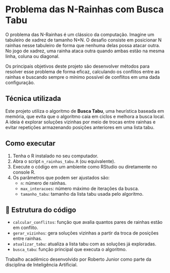# Problema das N-Rainhas com Busca Tabu

O problema das N-Rainhas é um clássico da computação. Imagine um tabuleiro de xadrez de tamanho N×N. O desafio consiste em posicionar N rainhas nesse tabuleiro de forma que nenhuma delas possa atacar outra. No jogo de xadrez, uma rainha ataca outra quando ambas estão na mesma linha, coluna ou diagonal.

Os principais objetivos deste projeto são desenvolver métodos para resolver esse problema de forma eficaz, calculando os conflitos entre as rainhas e buscando sempre o mínimo possível de conflitos em uma dada configuração.

##  Técnica utilizada

Este projeto utiliza o algoritmo de **Busca Tabu**, uma heurística baseada em memória, que evita que o algoritmo caia em ciclos e melhora a busca local. A ideia é explorar soluções vizinhas por meio de trocas entre rainhas e evitar repetições armazenando posições anteriores em uma lista tabu.

## Como executar

1. Tenha o R instalado no seu computador.
2. Abra o script `n_rainhas_tabu.R` (ou equivalente).
3. Execute o código em um ambiente como RStudio ou diretamente no console R.
4. Os parâmetros que podem ser ajustados são:
   - `n`: número de rainhas.
   - `max_interacoes`: número máximo de iterações da busca.
   - `tamanho_tabu`: tamanho da lista tabu usada pelo algoritmo.

## 📄 Estrutura do código

- `calcular_conflitos`: função que avalia quantos pares de rainhas estão em conflito.
- `gerar_vizinhos`: gera soluções vizinhas a partir da troca de posições entre rainhas.
- `atualizar_tabu`: atualiza a lista tabu com as soluções já exploradas.
- `busca_tabu`: função principal que executa o algoritmo.

Trabalho acadêmico desenvolvido por Roberto Junior como parte da disciplina de Inteligência Artificial.



